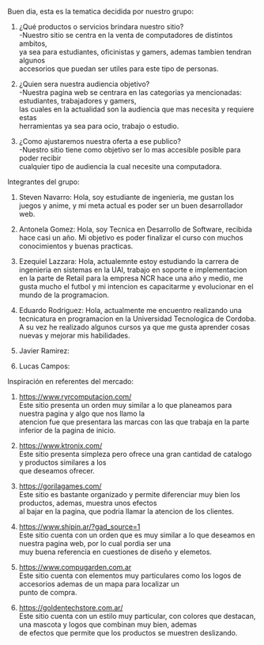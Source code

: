 Buen dia, esta es la tematica decidida por nuestro grupo:

1. ¿Qué productos o servicios brindara nuestro sitio?  
-Nuestro sitio se centra en la venta de computadores de distintos ambitos,  
ya sea para estudiantes, oficinistas y gamers, ademas tambien tendran algunos  
accesorios que puedan ser utiles para este tipo de personas.

2. ¿Quien sera nuestra audiencia objetivo?  
-Nuestra pagina web se centrara en las categorias ya mencionadas: estudiantes, trabajadores y gamers,  
las cuales en la actualidad son la audiencia que mas necesita y requiere estas  
herramientas ya sea para ocio, trabajo o estudio.

3. ¿Como ajustaremos nuestra oferta a ese publico?  
-Nuestro sitio tiene como objetivo ser lo mas accesible posible para poder recibir  
cualquier tipo de audiencia la cual necesite una computadora.

Integrantes del grupo:

1. Steven Navarro: Hola, soy estudiante de ingenieria, me gustan los juegos y anime, y mi meta actual es poder
ser un buen desarrollador web.

2. Antonela Gomez: Hola, soy Tecnica en Desarrollo de Software, recibida hace casi un año. Mi objetivo es poder finalizar el curso con muchos conocimientos y buenas practicas.

3. Ezequiel Lazzara: Hola, actualemnte estoy estudiando la carrera de ingenieria en sistemas en la UAI, trabajo en soporte e implementacion en la parte de Retail para la empresa NCR hace una año y medio, me gusta mucho el futbol y mi intencion es capacitarme y evolucionar en el mundo de la programacion.

4. Eduardo Rodriguez: Hola, actualmente me encuentro realizando una tecnicatura en programacion en la Universidad Tecnologica de Cordoba. A su vez he realizado algunos cursos ya que me gusta aprender cosas nuevas y mejorar mis habilidades.

5. Javier Ramirez:

6. Lucas Campos:

Inspiración en referentes del mercado:  
1. https://www.ryrcomputacion.com/  
Este sitio presenta un orden muy similar a lo que planeamos para nuestra pagina y algo que nos llamo la  
atencion fue que presentara las marcas con las que trabaja en la parte inferior de la pagina de inicio.  

2. https://www.ktronix.com/  
Este sitio presenta simpleza pero ofrece una gran cantidad de catalogo y productos similares a los  
que deseamos ofrecer.  

3. https://gorilagames.com/  
Este sitio es bastante organizado y permite diferenciar muy bien los productos, ademas, muestra unos efectos  
al bajar en la pagina, que podria llamar la atencion de los clientes.  

4. https://www.shipin.ar/?gad_source=1  
Este sitio cuenta con un orden que es muy similar a lo que deseamos en nuestra pagina web, por lo cual pordia ser una  
muy buena referencia en cuestiones de diseño y elemetos.  

5. https://www.compugarden.com.ar  
Este sitio cuenta con elementos muy particulares como los logos de accesorios ademas de un mapa para localizar un  
punto de compra.  

6. https://goldentechstore.com.ar/  
Este sitio cuenta con un estilo muy particular, con colores que destacan, una mascota y logos que combinan muy bien, ademas  
de efectos que permite que los productos se muestren deslizando.